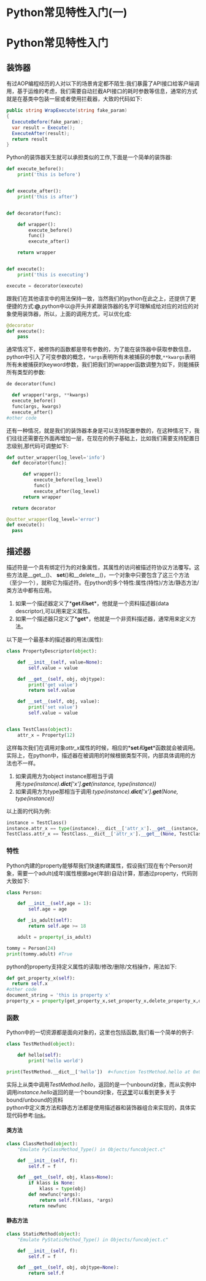 # Python常见特性入门(一)


# Python常见特性入门

## 装饰器
有过AOP编程经历的人对以下的场景肯定都不陌生:我们暴露了API接口给客户端调用，基于运维的考虑，我们需要自动拦截API接口的耗时参数等信息，通常的方式就是在基类中包装一层或者使用拦截器，大致的代码如下:   

```csharp
public string WrapExecute(string fake_param)
{
  ExecuteBefore(fake_param);
  var result = Execute();
  ExecuteAfter(result);
  return result
}
```

Python的装饰器天生就可以承担类似的工作,下面是一个简单的装饰器:   

```python
def execute_before():
    print('this is before')


def execute_after():
    print('this is after')


def decorator(func):

    def wrapper():
        execute_before()
        func()
        execute_after()

    return wrapper


def execute():
    print('this is executing')

execute = decorator(execute)
```

跟我们在其他语言中的用法保持一致，当然我们的python在此之上，还提供了更便捷的方式:**@**,python中以@开头并紧跟装饰器的名字可理解成给对应的对应的对象使用装饰器，所以，上面的调用方式，可以优化成:  

```python
@decorator
def execute():
    pass
```

通常情况下，被修饰的函数都是带有参数的，为了能在装饰器中获取参数信息，python中引入了可变参数的概念，`*args`表明所有未被捕获的参数,`**kwargs`表明所有未被捕获的keyword参数，我们把我们的wrapper函数调整为如下，则能捕获所有类型的参数:

```python
de decorator(func)

  def wrapper(*args, **kwargs)
  execute_before()
  func(args, kwargs)
  execute_after()
#other code
```

还有一种情况，就是我们的装饰器本身是可以支持配置参数的，在这种情况下，我们往往还需要在外面再增加一层，在现在的例子基础上，比如我们需要支持配置日志级别,那代码可调整如下:  

```python
def outter_wrapper(log_level='info')
  def decorator(func):

      def wrapper():
          execute_before(log_level)
          func()
          execute_after(log_level)
      return wrapper

  return decorator

@outter_wrapper(log_level='error')
def execute():
  pass
```  

## 描述器
描述符是一个具有绑定行为的对象属性，其属性的访问被描述符协议方法覆写。这些方法是__get__()、 __set__()和__delete__()，一个对象中只要包含了这三个方法（至少一个），就称它为描述符。在python的多个特性:属性(特性)/方法/静态方法/类方法中都有应用。  

1. 如果一个描述器定义了*__get__*和*__set__*，他就是一个资料描述器(data descriptor),可以用来定义属性。  
2. 如果一个描述器只定义了*__get__*，他就是一个非资料描述器，通常用来定义方法。  

以下是一个最基本的描述器的用法(属性):  

```python
class PropertyDescriptor(object):

    def __init__(self, value=None):
        self.value = value

    def __get__(self, obj, objtype):
        print('get value')
        return self.value

    def __set__(self, obj, value):
        print('set value')
        self.value = value


class TestClass(object):
    attr_x = Property(12)      

```

这样每次我们在调用对象*attr_x*属性的时候，相应的*__set__*和*__get__*函数就会被调用。    
实际上，在python中，描述器在被调用的时候根据类型不同，内部具体调用的方法也不一样。  
1. 如果调用方为object instance那相当于调用:*type(instance).__dict__['x'].__get__(instance, type(instance))*    
2. 如果调用方为type那相当于调用:*type(instance).__dict__['x'].__get__(None, type(instance))*      

以上面的代码为例:

```python
instance = TestClass()
instance.attr_x == type(instance).__dict__['attr_x'].__get__(instance, type(instance))
TestClass.attr_x == TestClass.__dict__['attr_x'].__get__(None, TestClass)
```

### 特性
Python内建的property能够帮我们快速构建属性，假设我们现在有个Person对象，需要一个adult(成年)属性根据age(年龄)自动计算，那通过property，代码则大致如下:  

```python
class Person:

    def __init__(self,age = 1):
        self.age = age

    def _is_adult(self):
        return self.age >= 18

    adult = property(_is_adult)

tommy = Person(24)
print(tommy.adult) #True
```

python的property支持定义属性的读取/修改/删除/文档操作，用法如下:    

```python
def get_property_x(self):
  return self.x
#other code
document_string = 'this is property x'
property_x = property(get_property_x,set_property_x,delete_property_x,document_string)
```

### 函数
Python中的一切资源都是面向对象的，这里也包括函数,我们看一个简单的例子:  

```python
class TestMethod(object):

    def hello(self):
        print('hello world')

print(TestMethod.__dict__['hello'])  #<function TestMethod.hello at 0x01178BB8>
```

实际上从类中调用*TestMethod.hello*，返回的是一个unbound对象，而从实例中调用*instance.hello*返回的是一个bound对象，在[这里](http://damnever.github.io/2015/05/07/adding-a-method-to-an-existing-object/)可以看到更多关于bound/unbound的资料  
python中定义类方法和静态方法都是使用描述器和装饰器组合来实现的，具体实现代码参考:[link](https://harveyqing.gitbooks.io/python-read-and-write/content/python_advance/python_descriptor.html)。     

#### 类方法  

```python
class ClassMethod(object):
    "Emulate PyClassMethod_Type() in Objects/funcobject.c"

    def __init__(self, f):
        self.f = f

    def __get__(self, obj, klass=None):
        if klass is None:
            klass = type(obj)
        def newfunc(*args):
            return self.f(klass, *args)
        return newfunc
```

#### 静态方法  

```python
class StaticMethod(object):
    "Emulate PyStaticMethod_Type() in Objects/funcobject.c"

    def __init__(self, f):
        self.f = f

    def __get__(self, obj, objtype=None):
        return self.f  
```

